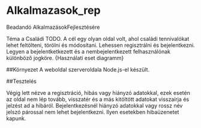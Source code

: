 # Alkalmazasok_rep
Beadandó AlkalmazásokFejlesztésére

Téma a Családi TODO. A cél egy olyan oldal volt, ahol családi tennivalókat lehet feltölteni, törölni és módosítani.
Lehessen regisztrálni és bejelentkezni. Legyen a bejelentketkezett és a nembejelentkezett felhasználónak különböző jogköre.
 {Használati eset diagramm}


##Környezet 
A weboldal szerveroldala Node.js-el készült.
 
##Tesztelés
 
Végig lett nézve a regisztráció, hibás vagy hiányzó adatokkal, ezek esetén az oldal nem lép tovább, visszatér és a más kitöltött adatokat visszaírja és jelzést ad a hibáról.
Bejelentkezésnél hiányzó adatokkal vagy rossz név jelszó párossal nem lehet bejelentkezni. Ilyen esetekben hibaüzenetet kapunk. 

